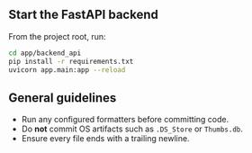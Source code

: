 ## Start the FastAPI backend
From the project root, run:
```bash
cd app/backend_api
pip install -r requirements.txt
uvicorn app.main:app --reload
```

## General guidelines
- Run any configured formatters before committing code.
- Do **not** commit OS artifacts such as `.DS_Store` or `Thumbs.db`.
- Ensure every file ends with a trailing newline.
